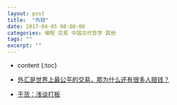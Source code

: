 ```yaml
---
layout: post
title:  "外链"
date: 2017-04-05 00:00:00
categories: 编程 交易 中国古代哲学 其他
tags: ""
excerpt: ""
---
```


* content
{:toc}


* [外汇是世界上最公平的交易，那为什么还有很多人赔钱？](http://www.360doc.com/content/18/0228/21/35688004_733267661.shtml)

* [干货：浅谈打板](http://www.360doc.com/content/18/0405/19/11477950_743111904.shtml)



















































































